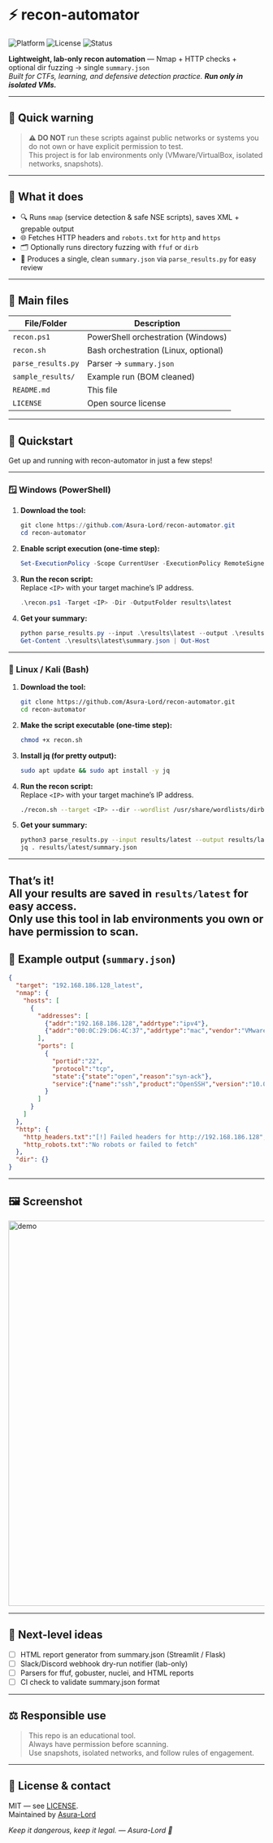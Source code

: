 # ⚡ recon-automator

![Platform](https://img.shields.io/badge/platform-Windows%20%7C%20Linux-blue?style=flat-square)
![License](https://img.shields.io/badge/license-MIT-brightgreen?style=flat-square)
![Status](https://img.shields.io/badge/status-LAB--ONLY-red?style=flat-square)

**Lightweight, lab-only recon automation** — Nmap + HTTP checks + optional dir fuzzing → single `summary.json`  
_Built for CTFs, learning, and defensive detection practice. **Run only in isolated VMs.**_

---

## 🔐 Quick warning

> **:warning: DO NOT** run these scripts against public networks or systems you do not own or have explicit permission to test.  
> This project is for lab environments only (VMware/VirtualBox, isolated networks, snapshots).

---

## 🧩 What it does

- 🔍 Runs `nmap` (service detection & safe NSE scripts), saves XML + grepable output
- 🌐 Fetches HTTP headers and `robots.txt` for `http` and `https`
- 🗂️ Optionally runs directory fuzzing with `ffuf` or `dirb`
- 📄 Produces a single, clean `summary.json` via `parse_results.py` for easy review

---

## 📂 Main files

| File/Folder          | Description                                 |
|----------------------|---------------------------------------------|
| `recon.ps1`          | PowerShell orchestration (Windows)          |
| `recon.sh`           | Bash orchestration (Linux, optional)        |
| `parse_results.py`   | Parser → `summary.json`                     |
| `sample_results/`    | Example run (BOM cleaned)                   |
| `README.md`          | This file                                   |
| `LICENSE`            | Open source license                         |

---

## 🚀 Quickstart

Get up and running with recon-automator in just a few steps!

---

### 🪟 Windows (PowerShell)

1. **Download the tool:**
   ```powershell
   git clone https://github.com/Asura-Lord/recon-automator.git
   cd recon-automator
   ```
2. **Enable script execution (one-time step):**
   ```powershell
   Set-ExecutionPolicy -Scope CurrentUser -ExecutionPolicy RemoteSigned -Force
   ```
3. **Run the recon script:**  
   Replace `<IP>` with your target machine’s IP address.
   ```powershell
   .\recon.ps1 -Target <IP> -Dir -OutputFolder results\latest
   ```
4. **Get your summary:**
   ```powershell
   python parse_results.py --input .\results\latest --output .\results\latest\summary.json
   Get-Content .\results\latest\summary.json | Out-Host
   ```

---

### 🐧 Linux / Kali (Bash)

1. **Download the tool:**
   ```bash
   git clone https://github.com/Asura-Lord/recon-automator.git
   cd recon-automator
   ```
2. **Make the script executable (one-time step):**
   ```bash
   chmod +x recon.sh
   ```
3. **Install jq (for pretty output):**
   ```bash
   sudo apt update && sudo apt install -y jq
   ```
4. **Run the recon script:**  
   Replace `<IP>` with your target machine’s IP address.
   ```bash
   ./recon.sh --target <IP> --dir --wordlist /usr/share/wordlists/dirb/common.txt --output-folder results/latest
   ```
5. **Get your summary:**
   ```bash
   python3 parse_results.py --input results/latest --output results/latest/summary.json
   jq . results/latest/summary.json
   ```

---

**That’s it!**  
All your results are saved in `results/latest` for easy access.  
Only use this tool in lab environments you own or have permission to scan.
---

## 🧾 Example output (`summary.json`)

```json
{
  "target": "192.168.186.128_latest",
  "nmap": {
    "hosts": [
      {
        "addresses": [
          {"addr":"192.168.186.128","addrtype":"ipv4"},
          {"addr":"00:0C:29:D6:4C:37","addrtype":"mac","vendor":"VMware"}
        ],
        "ports": [
          {
            "portid":"22",
            "protocol":"tcp",
            "state":{"state":"open","reason":"syn-ack"},
            "service":{"name":"ssh","product":"OpenSSH","version":"10.0p2 Debian 5"}
          }
        ]
      }
    ]
  },
  "http": {
    "http_headers.txt":"[!] Failed headers for http://192.168.186.128",
    "http_robots.txt":"No robots or failed to fetch"
  },
  "dir": {}
}
```

---

## 🖼️ Screenshot

<img width="1917" height="757" alt="demo" src="https://github.com/user-attachments/assets/00b20f10-dd2e-4942-97cc-f33ef8eb14b9" />

---

## 🔭 Next-level ideas

- [ ] HTML report generator from summary.json (Streamlit / Flask)
- [ ] Slack/Discord webhook dry-run notifier (lab-only)
- [ ] Parsers for ffuf, gobuster, nuclei, and HTML reports
- [ ] CI check to validate summary.json format

---

## ⚖️ Responsible use

> This repo is an educational tool.  
> Always have permission before scanning.  
> Use snapshots, isolated networks, and follow rules of engagement.

---

## 🧾 License & contact

MIT — see [LICENSE](LICENSE).  
Maintained by [Asura-Lord](https://github.com/Asura-Lord)

_Keep it dangerous, keep it legal. — Asura-Lord 👹_
